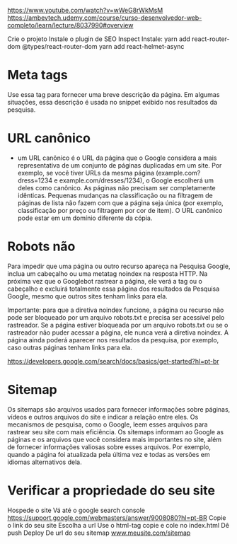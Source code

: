 https://www.youtube.com/watch?v=wWeG8rWkMsM
https://ambevtech.udemy.com/course/curso-desenvolvedor-web-completo/learn/lecture/8037990#overview

Crie  o projeto
Instale o plugin de SEO Inspect
Instale:
yarn add react-router-dom @types/react-router-dom
yarn add react-helmet-async

# Meta tags
<meta name="description" content="A description of the page" />	Use essa tag para fornecer uma breve descrição da página. Em algumas situações, essa descrição é usada no snippet exibido nos resultados da pesquisa.

# URL canônico
-  um URL canônico é o URL da página que o Google considera a mais representativa de um conjunto de páginas duplicadas em um site. Por exemplo, se você tiver URLs da mesma página (example.com?dress=1234 e example.com/dresses/1234), o Google escolherá um deles como canônico. As páginas não precisam ser completamente idênticas. Pequenas mudanças na classificação ou na filtragem de páginas de lista não fazem com que a página seja única (por exemplo, classificação por preço ou filtragem por cor de item).
O URL canônico pode estar em um domínio diferente da cópia.

<link rel=”canonical” href=”url-canonica.html” />

# Robots não 
Para impedir que uma página ou outro recurso apareça na Pesquisa Google, inclua um cabeçalho ou uma metatag noindex na resposta HTTP. Na próxima vez que o Googlebot rastrear a página, ele verá a tag ou o cabeçalho e excluirá totalmente essa página dos resultados da Pesquisa Google, mesmo que outros sites tenham links para ela.

Importante: para que a diretiva noindex funcione, a página ou recurso não pode ser bloqueado por um arquivo robots.txt e precisa ser acessível pelo rastreador. Se a página estiver bloqueada por um arquivo robots.txt ou se o rastreador não puder acessar a página, ele nunca verá a diretiva noindex. A página ainda poderá aparecer nos resultados da pesquisa, por exemplo, caso outras páginas tenham links para ela.

 <meta name="robots" content="noindex,nofollow">

 https://developers.google.com/search/docs/basics/get-started?hl=pt-br

# Sitemap

 Os sitemaps são arquivos usados para fornecer informações sobre páginas, vídeos e outros arquivos do site e indicar a relação entre eles. Os mecanismos de pesquisa, como o Google, leem esses arquivos para rastrear seu site com mais eficiência. Os sitemaps informam ao Google as páginas e os arquivos que você considera mais importantes no site, além de fornecer informações valiosas sobre esses arquivos. Por exemplo, quando a página foi atualizada pela última vez e todas as versões em idiomas alternativos dela.

# Verificar a propriedade do seu site
Hospede o site
Vá até o google search console
https://support.google.com/webmasters/answer/9008080?hl=pt-BR
Copie o link do seu site
Escolha a url
Use o html-tag copie e cole no index.html
Dê push
Deploy
De url do seu sitemap
www.meusite.com/sitemap